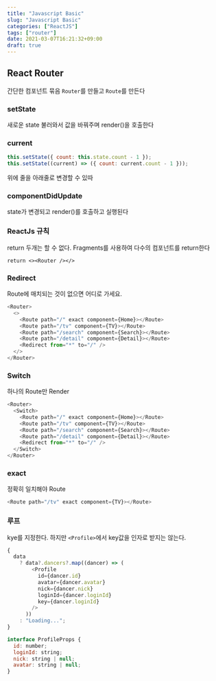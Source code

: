 ```yaml
---
title: "Javascript Basic"
slug: "Javascript Basic"
categories: ["ReactJS"]
tags: ["router"]
date: 2021-03-07T16:21:32+09:00
draft: true
---
```


## React Router

간단한 컴포넌트 묶음 `Router`를 만들고 `Route`를 만든다

### setState

새로운 state 불러와서 값을 바꿔주며 render()을 호출한다

### current

```javascript
this.setState({ count: this.state.count - 1 });
this.setState((current) => ({ count: current.count - 1 }));
```

위에 줄을 아래줄로 변경할 수 있따

### componentDidUpdate

state가 변경되고 render()를 호출하고 실행된다

### ReactJs 규칙

return 두개는 할 수 없다. Fragments를 사용하여 다수의 컴포넌트를 return한다

```
return <><Router /></>

```

### Redirect

Route에 매치되는 것이 없으면 어디로 가세요.

```javascript
<Router>
  <>
    <Route path="/" exact component={Home}></Route>
    <Route path="/tv" component={TV}></Route>
    <Route path="/search" component={Search}></Route>
    <Route path="/detail" component={Detail}></Route>
    <Redirect from="*" to="/" />
  </>
</Router>
```

### Switch

하나의 Route만 Render

```javascript
<Router>
  <Switch>
    <Route path="/" exact component={Home}></Route>
    <Route path="/tv" component={TV}></Route>
    <Route path="/search" component={Search}></Route>
    <Route path="/detail" component={Detail}></Route>
    <Redirect from="*" to="/" />
  </Switch>
</Router>
```

### exact

정확히 일치해야 Route

```javascript
<Route path="/tv" exact component={TV}></Route>
```

### 루프

kye를 지정한다. 하지만 `<Profile>`에서 key값을 인자로 받지는 않는다.

```javascript
{
  data
    ? data?.dancers?.map((dancer) => (
        <Profile
          id={dancer.id}
          avatar={dancer.avatar}
          nick={dancer.nick}
          loginId={dancer.loginId}
          key={dancer.loginId}
        />
      ))
    : "Loading...";
}

interface ProfileProps {
  id: number;
  loginId: string;
  nick: string | null;
  avatar: string | null;
}
```
